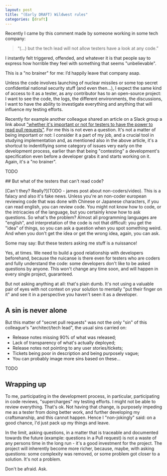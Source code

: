 ```yaml
---
layout: post
title: "(Early DRAFT) Wildwest rules"
categories: [draft]
---
```



Recently I came by this comment made by someone working in some tech company:

> “(...) but the tech lead will not allow testers have a look at any code.”


I instantly felt triggered, offended, and whatever it is that people say to express how horrible they feel with something that seems "unbelievable".

This is a "no brainer" for me: I’d happily leave that company asap.

Unless the code involves launching of nuclear missiles or some top secret confidential national security stuff (and even then…), I expect the same kind of access to it as a tester, as any contributor has to an open-source project: I want to see the code, the logs, the different environments, the discussions, I want to have the ability to investigate everything and anything that will influence my testing efforts.

Recently for example another colleague shared an article on a Slack group a link about ["whether it's important or not for testers to have the power to read pull requests"](https://dustyjuhl.com/2019/01/14/is-it-important-for-testers-to-read-pull-requests/). For me this is not even a question. It's not a matter of being important or not: I consider it a part of my job, and a crucial tool in studying implementation and, as mentioned also in the above article, it's a shortcut to indentifiying some category of issues very early on the development process, earlier than that being "contesting" a development's specification even before a developer grabs it and starts working on it. Again, it's a "no brainer".

TODO

## But what of the testers that can't read code?

[Can't they? Really?](TODO - james post about non-coders/video). This is a falacy and also it's fake news. Unless you're an non-coder european reviewing code that was done with Chinese or Japanese characters, if you can read english, you can review code. You might not know how to code, or the intricacies of the language, but you certainly know how to ask questions. So what's the problem?
Almost all programming languages are "english", and interpretation of the code is not that difficult: you get the "idea" of things, so you can ask a question when you spot something weird. And when you don't get the idea or get the wrong idea, again, you can ask.

Some may say: But these testers asking me stuff is a nuissance!

Yes, at times. We need to build a good relationship with developers beforehand, because the nuicanse is there even for testers who are coders and fully understand the code: some developers don't like to be asked questions by anyone. This won't change any time soon, and will happen in every single project, guaranteed.

But not asking anything at all: that's plain dumb. It's not using a valuable pair of eyes with not context on your solution to mentally "put their finger on it" and see it in a perspective you haven't seen it as a developer.



## A sin is never alone

But this matter of "secret pull requests" was not the only "sin" of this colleague's "architect/tech lead", the usual sins carried on:

- Release notes missing 90% of what was released;
- Lack of transparency of what's actually deployed;
- Release notes not pointing to any user stories/tickets;
- Tickets being poor in description and being purposely vague;
- You can probably image more sins based on these...

TODO


## Wrapping up

To me, participating in the development process, in particular, participating in code reviews, "supercharges" my testing efforts. I might not be able to review everything. That's ok. Not having that change, is purposely impeding me as a tester from doing better work, and further developing my craftsmanship, and this cannot happen. Hence I "non-jokingly" said: on a good chance, I'd just pack up my things and leave.

In the limit, asking questions, in a matter that is traceable and documented towards the future (example: questions in a Pull request) is not a waste of any persons time in the long run - it's a good investment for the project. The project will inherently become more richer, because, maybe, with asking questions: some complexity was removed, or some problem got closer to a solution. It's not a problem.

Don't be afraid. Ask.